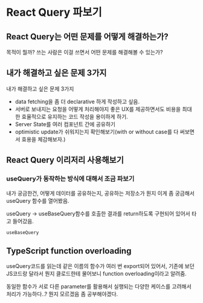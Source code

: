 # React Query 파보기

## React Query는 어떤 문제를 어떻게 해결하는가?

목적이 뭘까? 쓰는 사람은 이걸 쓰면서 어떤 문제를 해결해볼 수 있는가?

## 내가 해결하고 싶은 문제 3가지

내가 해결하고 싶은 문제 3가지

- data fetching을 좀 더 declarative 하게 작성하고 싶음.
- 서버로 보내지는 요청을 어떻게 처리해야지 좋은 UX를 제공하면서도 비용을 최대한 효율적으로 유지하는 코드 작성을 용이하게 하기.
- Server State를 여러 컴포넌트 간에 공유하기
- optimistic update가 쉬워지는지 확인해보기(with or without case를 다 써보면서 효용을 체감해보자.)

## React Query 이리저리 사용해보기

### useQuery가 동작하는 방식에 대해서 조금 파보기

내가 궁금한건, 어떻게 데이터를 공유하는지, 공유하는 저장소가 뭔지 이게 좀 궁금해서 useQuery 함수를 열어봤음.

useQuery -> useBaseQuery함수를 호출한 결과를 return하도록 구현되어 있어서 타고 들어갔음.

`useBaseQuery`

## TypeScript function overloading

useQuery코드를 읽는데 같은 이름의 함수가 여러 번 export되어 있어서, 기존에 보던 JS코드랑 달라서 뭔지 클로드한테 물어보니 function overloading이라고 알려줌.

동일한 함수가 서로 다른 parameter를 활용해서 실행되는 다양한 케이스를 고려해서 처리가 가능하다..? 뭔지 모르겠음 좀 공부해야겠다.
